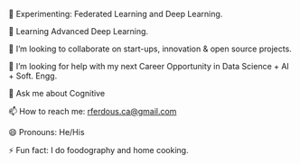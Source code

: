 🧪 Experimenting: Federated Learning and Deep Learning.

🌱 Learning Advanced Deep Learning.

👯 I’m looking to collaborate on start-ups, innovation & open source projects.

🤔 I’m looking for help with my next Career Opportunity in Data Science + AI + Soft. Engg. 

💬 Ask me about Cognitive

📫 How to reach me: rferdous.ca@gmail.com

😄 Pronouns: He/His

⚡ Fun fact: I do foodography and home cooking.

